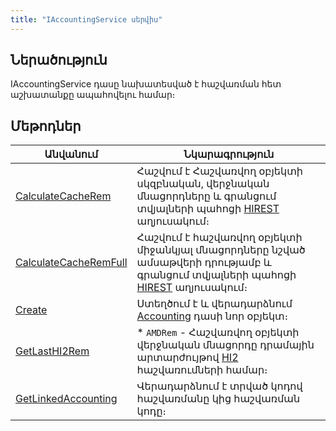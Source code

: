 ```yaml
---
title: "IAccountingService սերվիս"
---
```


## Ներածություն

IAccountingService դասը նախատեսված է հաշվառման հետ աշխատանքը ապահովելու համար։

## Մեթոդներ

| Անվանում | Նկարագրություն |
|----------|----------------|
| [CalculateCacheRem](IAccountingService/CalculateCacheRem.md) | Հաշվում է Հաշվառվող օբյեկտի սկզբնական, վերջնական մնացորդները և գրանցում տվյալների պահոցի [HIREST](https://armsoft.github.io/as4x-docs/HTM/ProgrGuide/Database/Hirest.html) աղյուսակում։ |
| [CalculateCacheRemFull](IAccountingService/CalculateCacheRemFull.md) | Հաշվում է հաշվառվող օբյեկտի միջանկյալ մնացորդները նշված ամսաթվերի դրությամբ և գրանցում տվյալների պահոցի [HIREST](https://armsoft.github.io/as4x-docs/HTM/ProgrGuide/Database/Hirest.html) աղյուսակում։ |
| [Create](IAccountingService/Create.md) | Ստեղծում է և վերադարձնում [Accounting](../definitions/accounting.md) դասի նոր օբյեկտ։ |
| [GetLastHI2Rem](IAccountingService/GetLastHI2Rem.md) | * `AMDRem` - Հաշվառվող օբյեկտի վերջնական մնացորդը դրամային արտարժույթով [HI2](https://armsoft.github.io/as4x-docs/HTM/ProgrGuide/Database/Hi2.html) հաշվառումների համար։ |
| [GetLinkedAccounting](IAccountingService/GetLinkedAccounting.md) | Վերադարձնում է տրված կոդով հաշվառմանը կից հաշվառման կոդը։ |
